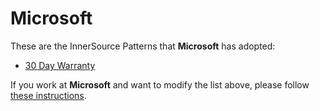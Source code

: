 # Microsoft

These are the InnerSource Patterns that **Microsoft** has adopted:

* [30 Day Warranty](../patterns/2-structured/30-day-warranty.md)

If you work at **Microsoft** and want to modify the list above, please follow [these instructions](./README.md).
